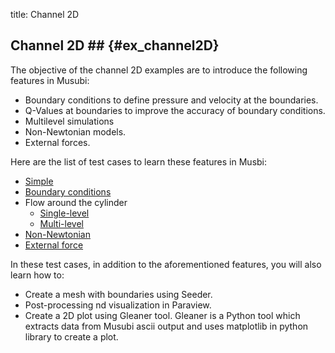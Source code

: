 title: Channel 2D

## Channel 2D ## {#ex_channel2D}

The objective of the channel 2D examples are to introduce the following 
features in Musubi:

* Boundary conditions to define pressure and velocity at the boundaries.
* Q-Values at boundaries to improve the accuracy of boundary conditions.  
* Multilevel simulations
* Non-Newtonian models.
* External forces. 

Here are the list of test cases to learn these features in Musbi:

* [Simple](C2D_Simple/index.html)
* [Boundary conditions](C2D_BoundaryConditions/index.html)
* Flow around the cylinder
    * [Single-level](C2D_Cylinder_SingleLevel/index.html)
    * [Multi-level](C2D_Cylinder_MultiLevel/index.html)
* [Non-Newtonian](C2D_NonNewtonian/index.html)
* [External force](C2D_Force/index.html)    

In these test cases, in addition to the aforementioned features, 
you will also learn how to:

* Create a mesh with boundaries using Seeder.
* Post-processing nd visualization in Paraview.
* Create a 2D plot using Gleaner tool. Gleaner is a Python tool which
extracts data from Musubi ascii output and uses matplotlib in python library
to create a plot.
